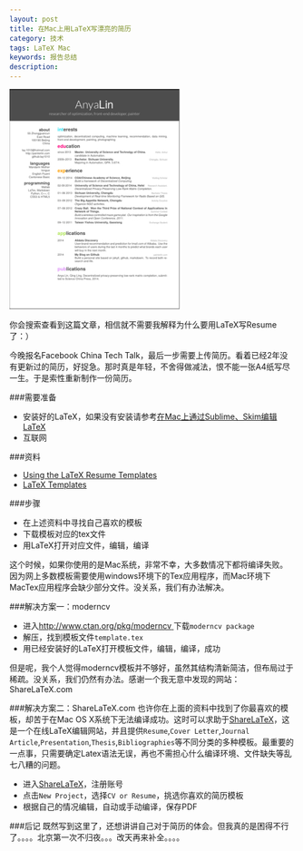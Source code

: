 ```yaml
---
layout: post
title: 在Mac上用LaTeX写漂亮的简历
category: 技术
tags: LaTeX Mac
keywords: 报告总结
description: 
---
```



![1](/public/img/posts/resume.jpg)

你会搜索查看到这篇文章，相信就不需要我解释为什么要用LaTeX写Resume了：）

今晚报名Facebook China Tech Talk，最后一步需要上传简历。看着已经2年没有更新过的简历，好捉急。那时真是年轻，不舍得做减法，恨不能一张A4纸写尽一生。于是索性重新制作一份简历。

###需要准备

- 安装好的LaTeX，如果没有安装请参考[在Mac上通过Sublime、Skim编辑LaTeX](http://painterlin.com/2014/08/10/Using-LaTeX-with-Sublime-and-Skim-for-Mac.html)
- 互联网

###资料
- [Using the LaTeX Resume Templates](http://www.rpi.edu/dept/arc/training/latex/resumes/)
- [LaTeX Templates](http://www.latextemplates.com/cat/curricula-vitae)

###步骤
- 在上述资料中寻找自己喜欢的模板
- 下载模板对应的tex文件
- 用LaTeX打开对应文件，编辑，编译

这个时候，如果你使用的是Mac系统，非常不幸，大多数情况下都将编译失败。因为网上多数模板需要使用windows环境下的Tex应用程序，而Mac环境下MacTex应用程序会缺少部分文件。没关系，我们有办法解决。

###解决方案一：moderncv
- 进入[http://www.ctan.org/pkg/moderncv ](http://www.ctan.org/pkg/moderncv )下载`moderncv package`
- 解压，找到模板文件`template.tex`
- 用已经安装好的LaTeX打开模板文件，编辑，编译，成功

但是呢，我个人觉得moderncv模板并不够好，虽然其结构清新简洁，但布局过于稀疏。没关系，我们仍然有办法。感谢一个我无意中发现的网站：ShareLaTeX.com

###解决方案二：ShareLaTeX.com
也许你在上面的资料中找到了你最喜欢的模板，却苦于在Mac OS X系统下无法编译成功。这时可以求助于[ShareLaTeX](https://www.sharelatex.com/)，这是一个在线LaTeX编辑网站，并且提供`Resume`,`Cover Letter`,`Journal Article`,`Presentation`,`Thesis`,`Bibliographies`等不同分类的多种模板。最重要的一点事，只需要确定Latex语法无误，再也不需担心什么编译环境、文件缺失等乱七八糟的问题。

- 进入[ShareLaTeX](https://www.sharelatex.com/)，注册账号
- 点击`New Project`，选择`CV or Resume`，挑选你喜欢的简历模板
- 根据自己的情况编辑，自动或手动编译，保存PDF

###后记
既然写到这里了，还想讲讲自己对于简历的体会。但我真的是困得不行了。。。。北京第一次不归夜。。。改天再来补全。。。。









